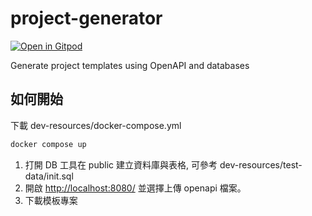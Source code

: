 # project-generator

[![Open in Gitpod](https://gitpod.io/button/open-in-gitpod.svg)](https://gitpod.io/#https://github.com/cloud-technology/project-generator)

Generate project templates using OpenAPI and databases

## 如何開始

下載 dev-resources/docker-compose.yml  

``` bash
docker compose up
```

1. 打開 DB 工具在 public 建立資料庫與表格, 可參考 dev-resources/test-data/init.sql
2. 開啟 [http://localhost:8080/](http://localhost:8080/) 並選擇上傳 openapi 檔案。
3. 下載模板專案
